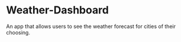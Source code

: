 # Weather-Dashboard
An app that allows users to see the weather forecast for cities of their choosing.
